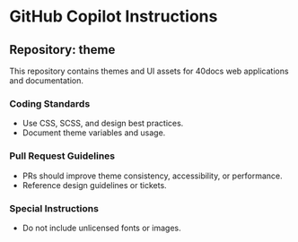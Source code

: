 # GitHub Copilot Instructions

## Repository: theme
This repository contains themes and UI assets for 40docs web applications and documentation.

### Coding Standards
- Use CSS, SCSS, and design best practices.
- Document theme variables and usage.

### Pull Request Guidelines
- PRs should improve theme consistency, accessibility, or performance.
- Reference design guidelines or tickets.

### Special Instructions
- Do not include unlicensed fonts or images.
